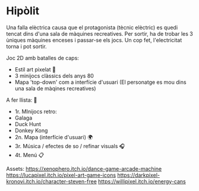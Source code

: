 # Hipòlit

Una falla elèctrica causa que el protagonista (tècnic elèctric) es quedi tencat dins d'una sala de màquines recreatives. Per sortir, ha de trobar les 3 ùniques màquines enceses i passar-se els jocs. Un cop fet, l'electricitat torna i pot sortir.

Joc 2D amb batalles de caps:
 - Estil art pixelat 💪
 - 3 minijocs clàssics dels anys 80
 - Mapa 'top-down' com a interfície d'usuari (El personatge es mou dins una sala de màqines recreatives)

A fer llista: 📝
 - 1r. MInijocs retro:
  - Galaga
  - Duck Hunt
  - Donkey Kong
 - 2n. Mapa (interfície d'usuari) 🌍
 - 3r. Música / efectes de so / refinar visuals 🎧
 - 4t. Menú 📋

Assets:
https://xenophero.itch.io/dance-game-arcade-machine
https://lucapixel.itch.io/pixel-art-game-icons
https://darkpixel-kronovi.itch.io/character-steven-free
https://willipixel.itch.io/energy-cans
